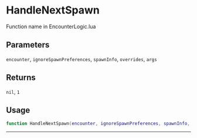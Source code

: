 # HandleNextSpawn
Function name in EncounterLogic.lua
## Parameters
`encounter`, `ignoreSpawnPreferences`, `spawnInfo`, `overrides`, `args`
## Returns
`nil`, `1`
## Usage
```lua
function HandleNextSpawn(encounter, ignoreSpawnPreferences, spawnInfo, overrides, args)
```
---
